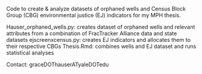 Code to create & analyze datasets of orphaned wells and Census Block Group (CBG) environmental justice (EJ) indicators for my MPH thesis.

Hauser_orphaned_wells.py: creates dataset of orphaned wells and relevant attributes from a combination of FracTracker Alliance data and state datasets
ejscreenxcensus.py: creates EJ indicators and allocates them to their respective CBGs
Thesis.Rmd: combines wells and EJ dataset and runs statistical analyses

Contact: graceDOThauserATyaleDOTedu
